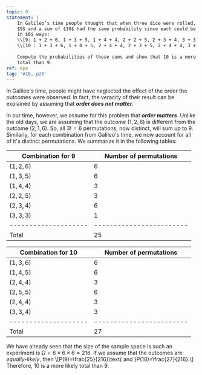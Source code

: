 ```yaml
---
topic: 0
statement: |
    In Galileo’s time people thought that when three dice were rolled, a sum of
    $9$ and a sum of $10$ had the same probability since each could be obtained
    in $6$ ways: 
    \\[9: 1 + 2 + 6, 1 + 3 + 5, 1 + 4 + 4, 2 + 2 + 5, 2 + 3 + 4, 3 + 3 + 3\\]
    \\[10 : 1 + 3 + 6, 1 + 4 + 5, 2 + 4 + 4, 2 + 3 + 5, 2 + 4 + 4, 3 + 3 + 4\\]
    
    Compute the probabilities of these sums and show that 10 is a more likely
    total than 9.
ref: epa
tag: '#10, p26'
---
```

In Galileo's time, people might have neglected the effect of the order the
outcomes were observed. In fact, the veracity of their result can be explained
by assuming that ***order does not matter***. 

In our time, however, we assume for this problem that ***order matters***.
Unlike the old days, we are assuming that the outcome $(1,2,6)$ is different
from the outcome $(2,1,6)$. So, all $3!=6$ permutations, now distinct, will sum
up to $9$. Similarly, for each combination from Galileo's time, we now account
for all of it's distinct permutations. We summarize it in the following tables:

| Combination for $9$ | Number of permutations |
| --------------------| ---------------------- |
| $(1,2,6)$           | $6$                    |
| $(1,3,5)$           | $6$                    |
| $(1,4,4)$           | $3$                    |
| $(2,2,5)$           | $3$                    |
| $(2,3,4)$           | $6$                    |
| $(3,3,3)$           | $1$                    |
| --------------------|------------------------|
| Total               | $25$                   |



| Combination for $10$| Number of permutations |
| --------------------| ---------------------- |
| $(1,3,6)$           | $6$                    |
| $(1,4,5)$           | $6$                    |
| $(2,4,4)$           | $3$                    |
| $(2,5,5)$           | $6$                    |
| $(2,4,4)$           | $3$                    |
| $(3,3,4)$           | $3$                    |
| --------------------|------------------------|
| Total               | $27$                   |


We have already seen that the size of the sample space is such an experiment is
$\Omega=6\times6\times6=216$. If we assume that the outcomes are
*equally-likely*, then
\\[P(9)=\frac{25}{216}\text{ and }P(10)=\frac{27}{216}.\\]
Therefore, $10$ is a more likely total than $9$.